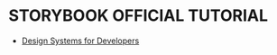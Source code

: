# STORYBOOK OFFICIAL TUTORIAL

* [Design Systems for Developers](https://www.learnstorybook.com/design-systems-for-developers)
